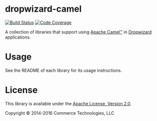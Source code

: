 # dropwizard-camel

[![Build Status](https://travis-ci.org/commercehub-oss/dropwizard-camel.svg?branch=master)](https://travis-ci.org/commercehub-oss/dropwizard-camel)
[![Code Coverage](https://img.shields.io/codecov/c/github/commercehub-oss/dropwizard-camel.svg)](https://codecov.io/gh/commercehub-oss/dropwizard-camel)

A collection of libraries that support using [Apache Camel™](http://camel.apache.org/) in
[Dropwizard](http://dropwizard.io/) applications.

# Usage

See the README of each library for its usage instructions.

# License
This library is available under the [Apache License, Version 2.0](http://www.apache.org/licenses/LICENSE-2.0).

Copyright © 2014-2016 Commerce Technologies, LLC
